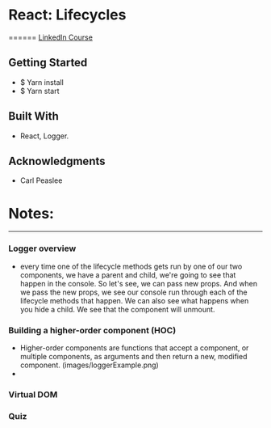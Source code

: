 # React: Lifecycles
======
[LinkedIn Course](https://www.linkedin.com/learning/react-lifecycles/welcome)

## Getting Started
- $ Yarn install
- $ Yarn start

## Built With
- React, Logger.

## Acknowledgments
- Carl Peaslee

# Notes:
------
### Logger overview
- every time one of the lifecycle methods gets run by one of our two components,
we have a parent and child, we're going to see that happen in the console.
So let's see, we can pass new props. And when we pass the new props, we see our
console run through each of the lifecycle methods that happen. We can also see
what happens when you hide a child. We see that the component will unmount.

### Building a higher-order component (HOC)
- Higher-order components are functions that accept a component, or multiple
components, as arguments and then return a new, modified component.
(images/loggerExample.png)
- 

### Virtual DOM

### Quiz
